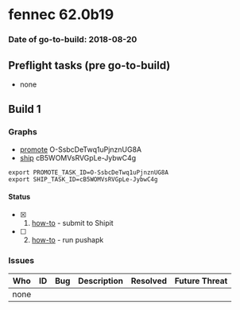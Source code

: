 # fennec 62.0b19

### Date of go-to-build: 2018-08-20

## Preflight tasks (pre go-to-build)
- none

## Build 1  

### Graphs
* [promote](https://tools.taskcluster.net/push-inspector/#/O-SsbcDeTwq1uPjnznUG8A) O-SsbcDeTwq1uPjnznUG8A
* [ship](https://tools.taskcluster.net/push-inspector/#/cB5WOMVsRVGpLe-JybwC4g) cB5WOMVsRVGpLe-JybwC4g
```
export PROMOTE_TASK_ID=O-SsbcDeTwq1uPjnznUG8A
export SHIP_TASK_ID=cB5WOMVsRVGpLe-JybwC4g
```


#### Status
- [x] 1.  [how-to](https://wiki.mozilla.org/Release:Release_Automation_on_Mercurial:Starting_a_Release#Submit_to_Ship_It)  - submit to Shipit
- [ ] 2.  [how-to](https://github.com/mozilla-releng/releasewarrior-2.0/blob/master/docs/release-promotion/mobile/howto.md)  - run pushapk

### Issues
| Who                 | ID               | Bug                                                                 | Description                | Resolved                | Future Threat                |
| ------------------- | ---------------- | ------------------------------------------------------------------- | -------------------------- | ----------------------- | ---------------------------- |
| none | | | | | |

